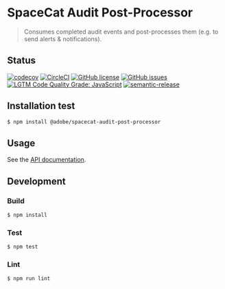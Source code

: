 # SpaceCat Audit Post-Processor

> Consumes completed audit events and post-processes them (e.g. to send alerts & notifications).

## Status
[![codecov](https://img.shields.io/codecov/c/github/adobe-rnd/spacecat-audit-post-processor.svg)](https://codecov.io/gh/adobe-rnd/spacecat-audit-post-processor)
[![CircleCI](https://img.shields.io/circleci/project/github/adobe-rnd/spacecat-audit-post-processor.svg)](https://circleci.com/gh/adobe-rnd/spacecat-audit-post-processor)
[![GitHub license](https://img.shields.io/github/license/adobe-rnd/spacecat-audit-post-processor.svg)](https://github.com/adobe-rnd/spacecat-audit-post-processor/blob/master/LICENSE.txt)
[![GitHub issues](https://img.shields.io/github/issues/adobe-rnd/spacecat-audit-post-processor.svg)](https://github.com/adobe-rnd/spacecat-audit-post-processor/issues)
[![LGTM Code Quality Grade: JavaScript](https://img.shields.io/lgtm/grade/javascript/g/adobe-rnd/spacecat-audit-post-processor.svg?logo=lgtm&logoWidth=18)](https://lgtm.com/projects/g/adobe-rnd/spacecat-audit-post-processor)
[![semantic-release](https://img.shields.io/badge/%20%20%F0%9F%93%A6%F0%9F%9A%80-semantic--release-e10079.svg)](https://github.com/semantic-release/semantic-release)

## Installation test

```bash
$ npm install @adobe/spacecat-audit-post-processor
```

## Usage

See the [API documentation](docs/API.md).

## Development

### Build

```bash
$ npm install
```

### Test

```bash
$ npm test
```

### Lint

```bash
$ npm run lint
```
